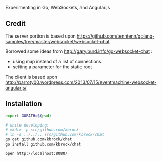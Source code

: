 Experimenting in Go, WebSockets, and Angular.js

## Credit

The server portion is based upon https://github.com/tenntenn/golang-samples/tree/master/websocket/websocket-chat

Borrowed some ideas from http://gary.burd.info/go-websocket-chat :

- using map instead of a list of connections
- setting a parameter for the static root


The client is based upon http://parroty00.wordpress.com/2013/07/15/eventmachine-websocket-angularjs/


## Installation 

```bash
export GOPATH=$(pwd)

# while developing:
# mkdir -p src/github.com/kbrock
# ln -s ../../.. src/github.com/kbrock/chat
go get github.com/kbrock/chat
go install github.com/kbrock/chat
```

`open http://localhost:8080/`
